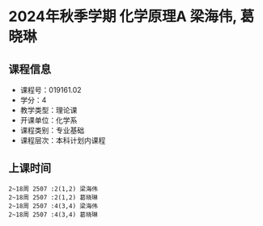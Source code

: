 # 2024年秋季学期 化学原理A 梁海伟, 葛晓琳






## 课程信息

- 课程号：019161.02
- 学分：4
- 教学类型：理论课
- 开课单位：化学系
- 课程类别：专业基础
- 课程层次：本科计划内课程

## 上课时间

```
2~18周 2507 :2(1,2) 梁海伟
2~18周 2507 :2(1,2) 葛晓琳
2~18周 2507 :4(3,4) 梁海伟
2~18周 2507 :4(3,4) 葛晓琳
```

